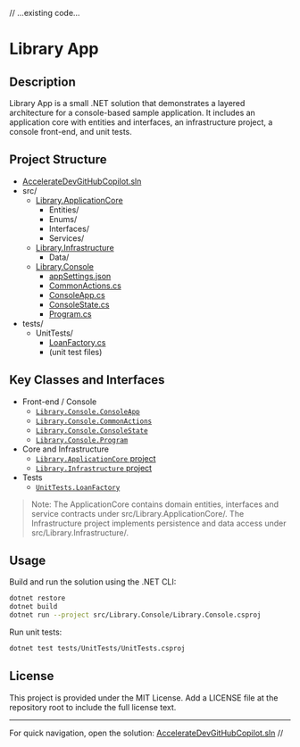 // ...existing code...
# Library App

## Description
Library App is a small .NET solution that demonstrates a layered architecture for a console-based sample application. It includes an application core with entities and interfaces, an infrastructure project, a console front-end, and unit tests.

## Project Structure
- [AccelerateDevGitHubCopilot.sln](AccelerateDevGitHubCopilot.sln)
- src/
    - [Library.ApplicationCore](src/Library.ApplicationCore/Library.ApplicationCore.csproj)
        - Entities/
        - Enums/
        - Interfaces/
        - Services/
    - [Library.Infrastructure](src/Library.Infrastructure/Library.Infrastructure.csproj)
        - Data/
    - [Library.Console](src/Library.Console/Library.Console.csproj)
        - [appSettings.json](src/Library.Console/appSettings.json)
        - [CommonActions.cs](src/Library.Console/CommonActions.cs)
        - [ConsoleApp.cs](src/Library.Console/ConsoleApp.cs)
        - [ConsoleState.cs](src/Library.Console/ConsoleState.cs)
        - [Program.cs](src/Library.Console/Program.cs)
- tests/
    - UnitTests/
        - [LoanFactory.cs](tests/UnitTests/LoanFactory.cs)
        - (unit test files)

## Key Classes and Interfaces
- Front-end / Console
  - [`Library.Console.ConsoleApp`](src/Library.Console/ConsoleApp.cs)
  - [`Library.Console.CommonActions`](src/Library.Console/CommonActions.cs)
  - [`Library.Console.ConsoleState`](src/Library.Console/ConsoleState.cs)
  - [`Library.Console.Program`](src/Library.Console/Program.cs)
- Core and Infrastructure
  - [`Library.ApplicationCore` project](src/Library.ApplicationCore/Library.ApplicationCore.csproj)
  - [`Library.Infrastructure` project](src/Library.Infrastructure/Library.Infrastructure.csproj)
- Tests
  - [`UnitTests.LoanFactory`](tests/UnitTests/LoanFactory.cs)

> Note: The ApplicationCore contains domain entities, interfaces and service contracts under src/Library.ApplicationCore/. The Infrastructure project implements persistence and data access under src/Library.Infrastructure/.

## Usage
Build and run the solution using the .NET CLI:

```bash
dotnet restore
dotnet build
dotnet run --project src/Library.Console/Library.Console.csproj
```

Run unit tests:

```bash
dotnet test tests/UnitTests/UnitTests.csproj
```

## License
This project is provided under the MIT License. Add a LICENSE file at the repository root to include the full license text.

---
For quick navigation, open the solution: [AccelerateDevGitHubCopilot.sln](AccelerateDevGitHubCopilot.sln)
//
